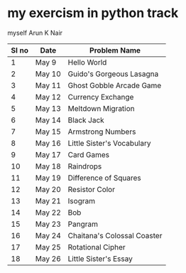 # my exercism in python track 

myself Arun K Nair 

|SI no|Date  | Problem Name	|
|----|------|-------------|
|  1 |May 9 | Hello  World   |
|  2 |May 10|Guido's Gorgeous Lasagna|
|  3 |May 11|Ghost Gobble Arcade Game|
|  4 |May 12|Currency Exchange |
| 5  |May 13|Meltdown Migration |
| 6  |May 14|Black Jack   |
| 7  |May 15|Armstrong Numbers|
| 8  |May 16|Little Sister's Vocabulary|
| 9  |May 17|Card Games|
| 10 |May 18|Raindrops|
| 11 |May 19|Difference of Squares|
| 12 |May 20|Resistor Color |
| 13 |May 21|Isogram|
| 14 |May 22|Bob|
| 15 |May 23|Pangram|
| 16 |May 24|Chaitana's Colossal Coaster|
| 17 |May 25|Rotational Cipher|
| 18 |May 26|Little Sister's Essay|
